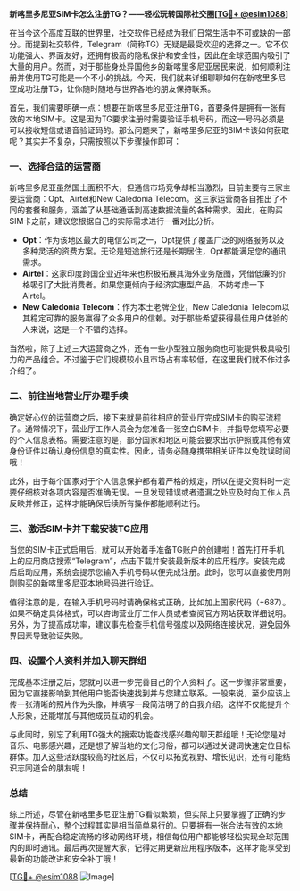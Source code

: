 **新喀里多尼亚SIM卡怎么注册TG？——轻松玩转国际社交圈[[TG💪+ @esim1088](https://t.me/s/esim1088)]**

在当今这个高度互联的世界里，社交软件已经成为我们日常生活中不可或缺的一部分。而提到社交软件，Telegram（简称TG）无疑是最受欢迎的选择之一。它不仅功能强大、界面友好，还拥有极高的隐私保护和安全性，因此在全球范围内吸引了大量的用户。然而，对于那些身处异国他乡的新喀里多尼亚居民来说，如何顺利注册并使用TG可能是一个不小的挑战。今天，我们就来详细聊聊如何在新喀里多尼亚成功注册TG，让你随时随地与世界各地的朋友保持联系。

首先，我们需要明确一点：想要在新喀里多尼亚注册TG，首要条件是拥有一张有效的本地SIM卡。这是因为TG要求注册时需要验证手机号码，而这一号码必须是可以接收短信或语音验证码的。那么问题来了，新喀里多尼亚的SIM卡该如何获取呢？其实并不复杂，只需按照以下步骤操作即可：

### 一、选择合适的运营商

新喀里多尼亚虽然国土面积不大，但通信市场竞争却相当激烈，目前主要有三家主要运营商：Opt、Airtel和New Caledonia Telecom。这三家运营商各自推出了不同的套餐和服务，涵盖了从基础通话到高速数据流量的各种需求。因此，在购买SIM卡之前，建议您根据自己的实际需求进行一番对比分析。

- **Opt**：作为该地区最大的电信公司之一，Opt提供了覆盖广泛的网络服务以及多种灵活的资费方案。无论是短途旅行还是长期居住，Opt都能满足您的通讯需求。
- **Airtel**：这家印度跨国企业近年来也积极拓展其海外业务版图，凭借低廉的价格吸引了大批消费者。如果您更倾向于经济实惠型产品，不妨考虑一下Airtel。
- **New Caledonia Telecom**：作为本土老牌企业，New Caledonia Telecom以其稳定可靠的服务赢得了众多用户的信赖。对于那些希望获得最佳用户体验的人来说，这是一个不错的选择。

当然啦，除了上述三大运营商之外，还有一些小型独立服务商也可能提供极具吸引力的产品组合。不过鉴于它们规模较小且市场占有率较低，在这里我们就不作过多介绍了。

### 二、前往当地营业厅办理手续

确定好心仪的运营商之后，接下来就是前往相应的营业厅完成SIM卡的购买流程了。通常情况下，营业厅工作人员会为您准备一张空白SIM卡，并指导您填写必要的个人信息表格。需要注意的是，部分国家和地区可能会要求出示护照或其他有效身份证件以确认身份信息的真实性。因此，请务必随身携带相关证件以免耽误时间哦！

此外，由于每个国家对于个人信息保护都有着严格的规定，所以在提交资料时一定要仔细核对各项内容是否准确无误。一旦发现错误或者遗漏之处应及时向工作人员反映并修正，这样才能确保后续所有操作都能顺利进行。

### 三、激活SIM卡并下载安装TG应用

当您的SIM卡正式启用后，就可以开始着手准备TG账户的创建啦！首先打开手机上的应用商店搜索“Telegram”，点击下载并安装最新版本的应用程序。安装完成后启动应用，系统会提示您输入手机号码以便完成注册。此时，您可以直接使用刚刚购买的新喀里多尼亚本地号码进行验证。

值得注意的是，在输入手机号码时请确保格式正确，比如加上国家代码（+687）。如果不确定具体格式，可以咨询营业厅工作人员或者查阅官方网站获取详细说明。另外，为了提高成功率，建议事先检查手机信号强度以及网络连接状况，避免因外界因素导致验证失败。

### 四、设置个人资料并加入聊天群组

完成基本注册之后，您就可以进一步完善自己的个人资料了。这一步骤非常重要，因为它直接影响到其他用户能否快速找到并与您建立联系。一般来说，至少应该上传一张清晰的照片作为头像，并填写一段简洁明了的自我介绍。这样不仅能提升个人形象，还能增加与其他成员互动的机会。

与此同时，别忘了利用TG强大的搜索功能查找感兴趣的聊天群组哦！无论您是对音乐、电影感兴趣，还是想了解当地的文化习俗，都可以通过关键词快速定位目标群体。加入这些活跃度较高的社区后，不仅可以拓宽视野、增长见识，还有可能结识志同道合的朋友呢！

### 总结

综上所述，尽管在新喀里多尼亚注册TG看似繁琐，但实际上只要掌握了正确的步骤并保持耐心，整个过程其实是相当简单易行的。只要拥有一张合法有效的本地SIM卡，再配合稳定流畅的移动网络环境，相信每位用户都能够轻松实现全球范围内的即时通讯。最后再次提醒大家，记得定期更新应用程序版本，这样才能享受到最新的功能改进和安全补丁哦！

[[TG💪+ @esim1088](https://t.me/s/esim1088) ![Image](https://i.postimg.cc/4NQfJmqS/Snipaste-2025-05-13-00-14-12.png)]